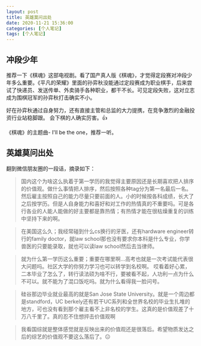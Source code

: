 ```yaml
---
layout: post
title: 英雄莫问出处
date: 2020-11-21 15:36:00
categories: [个人笔记]
tags: [个人笔记]
---
```


## 冲段少年

推荐一下《棋魂》这部电视剧。看了国产真人版《棋魂》，才觉得定段赛对冲段少年多么重要。《平凡的荣耀》里面的孙弈秋没能通过定段赛成为职业棋手，后来尝试了快递员、发送传单、外卖骑手各种职业，都干不长。可见定段失败，这对立志成为围棋冠军的孙弈秋打击确实不小。 

好在孙弈秋通过自身努力，还有直接主管和总监的大力提携，在竞争激烈的金融投资行业站稳脚跟。 会下棋的人确实厉害。👍  

《棋魂》的主题曲-  I'll be the one，推荐一听。  

## 英雄莫问出处

翻到微信朋友圈的一段话，摘录如下：

> 国内这个为啥这么执着于第一学历的我觉得主要原因还是长期喜欢把人排序的价值观。做什么事情把人排序，然后按照各种tag分为第一名最后一名。然后雇主按照自己的能力尽量只要前面的人。小的时候按各科成绩，长大了之后按学历。但是人自身能力和喜好和对工作的热情真的不重要吗。可是各行各业的人能人能做的好主要都是靠热情；有热情才能在很枯燥重复的训练中坚持下来的啊。

> 在美国这么久；我经常碰到什么cs换行的牙医，还有hardware engineer转行的family doctor，就law school那也没有要求你本科是什么专业，你学兽医的只要能录取，就也可以读law school然后去当律师。

> 就为什么第一学历这么重要；重要在哪里啊…高考也就是一次考试能代表很大问题吗。社区大学的你努力学习也可以转学到名校啊。
> 哎看着好心累，二本毕业了怎么了，转行读法硕为啥不行，要被看不起，人功利一点为什么不可以。就不能为了混口饭吃吗。就为什么看得我一脸问号。


> 硅谷那边毕业就业最高的就是San Jose State University。就是一个周边都是standford，UC berkely还有若干UC系列和全世界名校的毕业生扎堆的地方，可也没有看到那个雇主看不上非名校的学生。这真的是价值观差了十万八千里了。真的忍不住想抨击价值观啊

> 我看国综就是整体感觉就是反映出来的价值观还是很落后。希望物质发达之后的综艺的价值观不要这么落后了。😐
